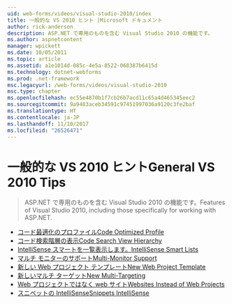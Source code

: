 ```yaml
---
uid: web-forms/videos/visual-studio-2010/index
title: 一般的な VS 2010 ヒント |Microsoft ドキュメント
author: rick-anderson
description: ASP.NET で専用のものを含む Visual Studio 2010 の機能です。
ms.author: aspnetcontent
manager: wpickett
ms.date: 10/05/2011
ms.topic: article
ms.assetid: a1e1014d-085c-4e5a-8522-068387b6415d
ms.technology: dotnet-webforms
ms.prod: .net-framework
msc.legacyurl: /web-forms/videos/visual-studio-2010
msc.type: chapter
ms.openlocfilehash: ec55e4870b1f7cb26b7acd11c65a4d465345eec2
ms.sourcegitcommit: 9a9483aceb34591c97451997036a9120c3fe2baf
ms.translationtype: HT
ms.contentlocale: ja-JP
ms.lasthandoff: 11/10/2017
ms.locfileid: "26526471"
---
```

<a name="general-vs-2010-tips"></a><span data-ttu-id="765bc-103">一般的な VS 2010 ヒント</span><span class="sxs-lookup"><span data-stu-id="765bc-103">General VS 2010 Tips</span></span>
====================
> <span data-ttu-id="765bc-104">ASP.NET で専用のものを含む Visual Studio 2010 の機能です。</span><span class="sxs-lookup"><span data-stu-id="765bc-104">Features of Visual Studio 2010, including those specifically for working with ASP.NET.</span></span>


- [<span data-ttu-id="765bc-105">コード最適化のプロファイル</span><span class="sxs-lookup"><span data-stu-id="765bc-105">Code Optimized Profile</span></span>](visual-studio-2010-quick-hit-code-optimized-profile.md)
- [<span data-ttu-id="765bc-106">コード検索階層の表示</span><span class="sxs-lookup"><span data-stu-id="765bc-106">Code Search View Hierarchy</span></span>](visual-studio-2010-quick-hit-code-search-view-hierarchy.md)
- [<span data-ttu-id="765bc-107">IntelliSense スマートを一覧表示します。</span><span class="sxs-lookup"><span data-stu-id="765bc-107">IntelliSense Smart Lists</span></span>](visual-studio-2010-quick-hit-intellisense-smart-lists.md)
- [<span data-ttu-id="765bc-108">マルチ モニターのサポート</span><span class="sxs-lookup"><span data-stu-id="765bc-108">Multi-Monitor Support</span></span>](visual-studio-2010-quick-hit-multi-monitor-support.md)
- [<span data-ttu-id="765bc-109">新しい Web プロジェクト テンプレート</span><span class="sxs-lookup"><span data-stu-id="765bc-109">New Web Project Template</span></span>](visual-studio-2010-quick-hit-new-web-project-template.md)
- [<span data-ttu-id="765bc-110">新しいマルチ ターゲット</span><span class="sxs-lookup"><span data-stu-id="765bc-110">New Multi-Targeting</span></span>](visual-studio-2010-quick-hit-new-multi-targeting.md)
- [<span data-ttu-id="765bc-111">Web プロジェクトではなく web サイト</span><span class="sxs-lookup"><span data-stu-id="765bc-111">Websites Instead of Web Projects</span></span>](visual-studio-2010-quick-hit-websites-instead-of-web-projects.md)
- [<span data-ttu-id="765bc-112">スニペットの IntelliSense</span><span class="sxs-lookup"><span data-stu-id="765bc-112">Snippets IntelliSense</span></span>](visual-studio-2010-quick-hit-snippets-intellisense.md)
